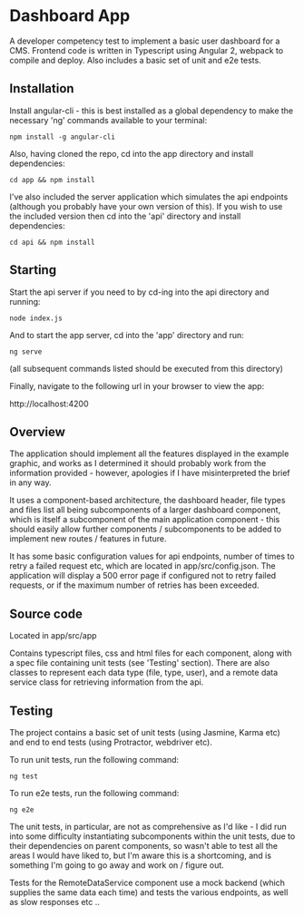 Dashboard App
=============
A developer competency test to implement a basic user dashboard for a CMS. Frontend code is written in Typescript using Angular 2, webpack to compile and deploy. Also includes a basic set of unit and e2e tests.

Installation
------------
Install angular-cli - this is best installed as a global dependency to make the necessary 'ng' commands available to your terminal:

`npm install -g angular-cli`

Also, having cloned the repo, cd into the app directory and install dependencies:

`cd app && npm install`

I've also included the server application which simulates the api endpoints (although you probably have your own version of this). If you wish to use the included version then cd into the 'api' directory and install dependencies:

`cd api && npm install`

Starting
--------
Start the api server if you need to by cd-ing into the api directory and running:

`node index.js`

And to start the app server, cd into the 'app' directory and run:

`ng serve`

(all subsequent commands listed should be executed from this directory)

Finally, navigate to the following url in your browser to view the app:

http://localhost:4200

Overview
--------
The application should implement all the features displayed in the example graphic, and works as I determined it should probably work from the information provided - however, apologies if I have misinterpreted the brief in any way.

It uses a component-based architecture, the dashboard header, file types and files list all being subcomponents of a larger dashboard component, which is itself a subcomponent of the main application component - this should easily allow further components / subcomponents to be added to implement new routes / features in future.

It has some basic configuration values for api endpoints, number of times to retry a failed request etc, which are located in app/src/config.json. The application will display a 500 error page if configured not to retry failed requests, or if the maximum number of retries has been exceeded.

Source code
-----------
Located in app/src/app

Contains typescript files, css and html files for each component, along with a spec file containing unit tests (see 'Testing' section). There are also classes to represent each data type (file, type, user), and a remote data service class for retrieving information from the api.

Testing
-------

The project contains a basic set of unit tests (using Jasmine, Karma etc) and end to end tests (using Protractor, webdriver etc).

To run unit tests, run the following command:

`ng test`

To run e2e tests, run the following command:

`ng e2e`

The unit tests, in particular, are not as comprehensive as I'd like - I did run into some difficulty instantiating subcomponents within the unit tests, due to their dependencies on parent components, so wasn't able to test all the areas I would have liked to, but I'm aware this is a shortcoming, and is something I'm going to go away and work on / figure out.

Tests for the RemoteDataService component use a mock backend (which supplies the same data each time) and tests the various endpoints, as well as slow responses etc ..
